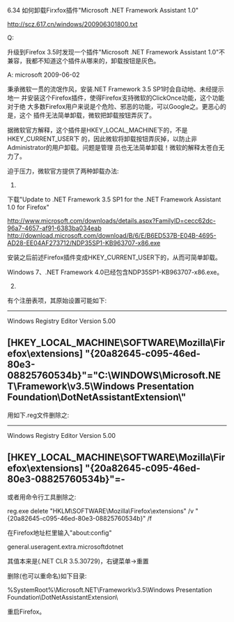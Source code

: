 6.34 如何卸载Firxfox插件"Microsoft .NET Framework Assistant 1.0"

http://scz.617.cn/windows/200906301800.txt

Q:

升级到Firefox 3.5时发现一个插件"Microsoft .NET Framework Assistant 1.0"不
兼容，我都不知道这个插件从哪来的，卸载按钮是灰色。

A: microsoft 2009-06-02

秉承微软一贯的流氓作风，安装.NET Framework 3.5 SP1时会自动地、未经提示地一
并安装这个Firefox插件，使得Firefox支持微软的ClickOnce功能，这个功能对于绝
大多数Firefox用户来说是个危险、邪恶的功能，可以Google之。更恶心的是，这个
插件无法简单卸载，微软把卸载按钮弄灰了。

据微软官方解释，这个插件是HKEY_LOCAL_MACHINE下的，不是HKEY_CURRENT_USER下
的，因此微软将卸载按钮弄灰掉，以防止非Administrator的用户卸载。问题是管理
员也无法简单卸载！微软的解释太苍白无力了。

迫于压力，微软官方提供了两种卸载办法:

1)

下载"Update to .NET Framework 3.5 SP1 for the .NET Framework Assistant 1.0 for Firefox"

http://www.microsoft.com/downloads/details.aspx?FamilyID=cecc62dc-96a7-4657-af91-6383ba034eab
http://download.microsoft.com/download/B/6/E/B6ED537B-E04B-4695-AD28-EE04AF273712/NDP35SP1-KB963707-x86.exe

安装之后前述Firefox插件变成HKEY_CURRENT_USER下的，从而可简单卸载。

Windows 7、.NET Framework 4.0已经包含NDP35SP1-KB963707-x86.exe。

2)

有个注册表项，其原始设置可能如下:

--------------------------------------------------------------------------
Windows Registry Editor Version 5.00

[HKEY_LOCAL_MACHINE\SOFTWARE\Mozilla\Firefox\extensions]
"{20a82645-c095-46ed-80e3-08825760534b}"="C:\\WINDOWS\\Microsoft.NET\\Framework\\v3.5\\Windows Presentation Foundation\\DotNetAssistantExtension\\"
--------------------------------------------------------------------------

用如下.reg文件删除之:

--------------------------------------------------------------------------
Windows Registry Editor Version 5.00

[HKEY_LOCAL_MACHINE\SOFTWARE\Mozilla\Firefox\extensions]
"{20a82645-c095-46ed-80e3-08825760534b}"=-
--------------------------------------------------------------------------

或者用命令行工具删除之:

reg.exe delete "HKLM\SOFTWARE\Mozilla\Firefox\extensions" /v "{20a82645-c095-46ed-80e3-08825760534b}" /f

在Firefox地址栏里输入"about:config"

general.useragent.extra.microsoftdotnet

其值本来是(.NET CLR 3.5.30729)，右键菜单->重置

删除(也可以重命名)如下目录:

%SystemRoot%\Microsoft.NET\Framework\v3.5\Windows Presentation Foundation\DotNetAssistantExtension\

重启Firefox。
